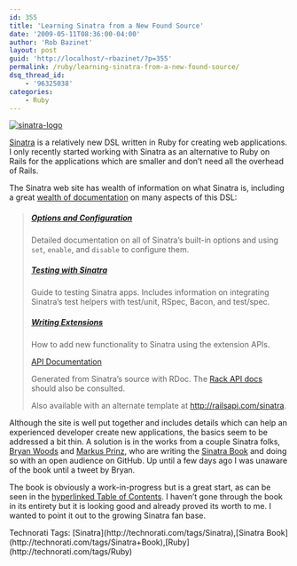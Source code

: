 ```yaml
---
id: 355
title: 'Learning Sinatra from a New Found Source'
date: '2009-05-11T08:36:00-04:00'
author: 'Rob Bazinet'
layout: post
guid: 'http://localhost/~rbazinet/?p=355'
permalink: /ruby/learning-sinatra-from-a-new-found-source/
dsq_thread_id:
    - '96325038'
categories:
    - Ruby
---
```


[![sinatra-logo](https://accidentaltechnologist.com/files/media/image/WindowsLiveWriter/LearnSinatrafromtheSourceFrameworkDocume_7A2E/sinatra-logo_thumb.jpg "sinatra-logo")](https://accidentaltechnologist.com/files/media/image/WindowsLiveWriter/LearnSinatrafromtheSourceFrameworkDocume_7A2E/sinatra-logo_2.jpg)

[Sinatra](http://www.sinatrarb.com/) is a relatively new DSL written in Ruby for creating web applications. I only recently started working with Sinatra as an alternative to Ruby on Rails for the applications which are smaller and don’t need all the overhead of Rails.

The Sinatra web site has wealth of information on what Sinatra is, including a great [wealth of documentation](http://www.sinatrarb.com/documentation.html) on many aspects of this DSL:

> ##### [Options and Configuration](http://www.sinatrarb.com/configuration.html)
> 
> Detailed documentation on all of Sinatra’s built-in options and using `set`, `enable`, and `disable` to configure them.
> 
> ##### [Testing with Sinatra](http://www.sinatrarb.com/testing.html)
> 
> Guide to testing Sinatra apps. Includes information on integrating Sinatra’s test helpers with test/unit, RSpec, Bacon, and test/spec.
> 
> ##### [Writing Extensions](http://www.sinatrarb.com/extensions.html)
> 
> How to add new functionality to Sinatra using the extension APIs.
> 
> [API Documentation](http://www.sinatrarb.com/api/index.html)
> 
> Generated from Sinatra’s source with RDoc. The [Rack API docs](http://rack.rubyforge.org/doc/) should also be consulted.
> 
> Also available with an alternate template at <http://railsapi.com/sinatra>.

Although the site is well put together and includes details which can help an experienced developer create new applications, the basics seem to be addressed a bit thin. A solution is in the works from a couple Sinatra folks, [Bryan Woods](http://wilsoncolab.com/blog/bryan/) and [Markus Prinz](http://blog.nuclearsquid.com/), who are writing the [Sinatra Book](http://github.com/sinatra/sinatra-book/tree/master) and doing so with an open audience on GitHub. Up until a few days ago I was unaware of the book until a tweet by Bryan.

The book is obviously a work-in-progress but is a great start, as can be seen in the [hyperlinked Table of Contents](http://sinatra-book.gittr.com/). I haven’t gone through the book in its entirety but it is looking good and already proved its worth to me. I wanted to point it out to the growing Sinatra fan base.

<div class="wlWriterEditableSmartContent" id="scid:0767317B-992E-4b12-91E0-4F059A8CECA8:7e40a521-e878-4907-8232-b8ebd2f0b336" style="margin: 0px; padding: 0px; display: inline; float: none;">Technorati Tags: [Sinatra](http://technorati.com/tags/Sinatra),[Sinatra Book](http://technorati.com/tags/Sinatra+Book),[Ruby](http://technorati.com/tags/Ruby)</div>